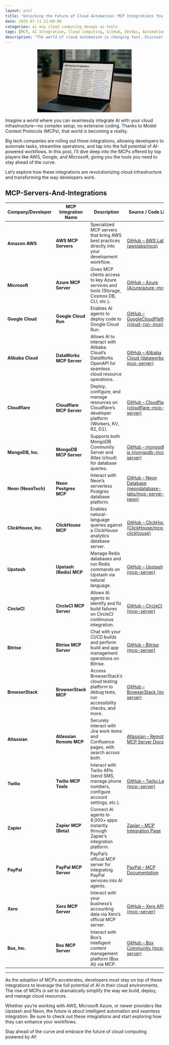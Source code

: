 ```yaml
---
layout: post
title: "Unlocking the Future of Cloud Automation: MCP Integrations You Need to Know About"
date: 2025-07-11 21:00:00
categories: ai mcp cloud computing devops ai-tools
tags: [MCP, AI Integration, Cloud Computing, GitHub, DevOps, Automation, APIs]
description: "The world of cloud automation is changing fast. Discover how Model Context Protocol (MCP) integrations are reshaping workflows from big tech companies and empowering developers to take control like never before."
---
```


<p align="center">
    <img src="https://github.com/dfinke/dfinke.github.io/blob/master/images/posts/MCP-Servers-And-Integrations.png?raw=true" alt="MCP Servers and Integrations" width="300" />
</p>

Imagine a world where you can seamlessly integrate AI with your cloud infrastructure—no complex setup, no extensive coding. Thanks to Model Context Protocols (MCPs), that world is becoming a reality. 

Big tech companies are rolling out these integrations, allowing developers to automate tasks, streamline operations, and tap into the full potential of AI-powered workflows. In this post, I’ll dive deep into the MCPs offered by top players like AWS, Google, and Microsoft, giving you the tools you need to stay ahead of the curve.

Let’s explore how these integrations are revolutionizing cloud infrastructure and transforming the way developers work.

## MCP-Servers-And-Integrations

| **Company/Developer** | **MCP Integration Name**  | **Description**                                                                                      | **Source / Code Link**                                                                                                           |
| --------------------- | ------------------------- | ---------------------------------------------------------------------------------------------------- | -------------------------------------------------------------------------------------------------------------------------------- |
| **Amazon AWS**        | **AWS MCP Servers**       | Specialized MCP servers that bring AWS best practices directly into your development workflow.       | [GitHub – AWS Labs (awslabs/mcp)](https://github.com/awslabs/mcp)                                                                |
| **Microsoft**         | **Azure MCP Server**      | Gives MCP clients access to key Azure services and tools (Storage, Cosmos DB, CLI, etc.).            | [GitHub – Azure (Azure/azure-mcp)](https://github.com/Azure/azure-mcp)                                                           |
| **Google Cloud**      | **Google Cloud Run**      | Enables AI agents to deploy code to Google Cloud Run.                                                | [GitHub – GoogleCloudPlatform (cloud-run-mcp)](https://github.com/GoogleCloudPlatform/cloud-run-mcp)                             |
| **Alibaba Cloud**     | **DataWorks MCP Server**  | Allows AI to interact with Alibaba Cloud’s DataWorks OpenAPI for seamless cloud resource operations. | [GitHub – Alibaba Cloud (dataworks-mcp-server)](https://github.com/aliyun/alibabacloud-dataworks-mcp-server) |
| **Cloudflare**        | **Cloudflare MCP Server** | Deploy, configure, and manage resources on Cloudflare’s developer platform (Workers, KV, R2, D1).    | [GitHub – Cloudflare (cloudflare-mcp-server)](https://github.com/cloudflare/mcp-server-cloudflare)                    |
| **MongoDB, Inc.**     | **MongoDB MCP Server**    | Supports both MongoDB Community Server and Atlas (cloud) for database queries.                       | [GitHub – mongodb-js (mongodb-mcp-server)](https://github.com/mongodb-js/mongodb-mcp-server)                                     |
| **Neon (NeonTech)**   | **Neon Postgres MCP**     | Interact with Neon’s serverless Postgres database platform.                                          | [GitHub – Neon Database (neondatabase-labs/mcp-server-neon)](https://github.com/neondatabase-labs/mcp-server-neon)               |
| **ClickHouse, Inc.**  | **ClickHouse MCP**        | Enables natural-language queries against a ClickHouse analytics database server.                     | [GitHub – ClickHouse (ClickHouse/mcp-clickhouse)](https://github.com/ClickHouse/mcp-clickhouse)                                  |
| **Upstash**           | **Upstash (Redis) MCP**   | Manage Redis databases and run Redis commands on Upstash via natural language.                       | [GitHub – Upstash (mcp-server)](https://github.com/upstash/mcp-server)                                                   |
| **CircleCI**          | **CircleCI MCP Server**   | Allows AI agents to identify and fix build failures on CircleCI continuous integration.              | [GitHub – CircleCI (mcp-server)](https://github.com/CircleCI-Public/mcp-server-circleci)                |
| **Bitrise**           | **Bitrise MCP Server**    | Chat with your CI/CD builds and perform build and app management operations on Bitrise.              | [GitHub – Bitrise (mcp-server)](https://github.com/bitrise-io/bitrise-mcp)                                           |
| **BrowserStack**      | **BrowserStack MCP**      | Access BrowserStack’s cloud testing platform to debug tests, run accessibility checks, and more.     | [GitHub – BrowserStack (mcp-server)](https://github.com/browserstack/mcp-server)                                    |
| **Atlassian**         | **Atlassian Remote MCP**  | Securely interact with Jira work items and Confluence pages, with search across both.                | [Atlassian – Remote MCP Server Docs](https://www.atlassian.com/platform/remote-mcp-server)                                       |
| **Twilio**            | **Twilio MCP Tools**      | Interact with Twilio APIs (send SMS, manage phone numbers, configure account settings, etc.).        | [GitHub – Twilio Labs (mcp-server)](https://github.com/twilio-labs/mcp)                                                     |
| **Zapier**            | **Zapier MCP (Beta)**     | Connect AI agents to 8,000+ apps instantly through Zapier’s integration platform.                    | [Zapier – MCP Integration Page](https://zapier.com/mcp)                                                                          |
| **PayPal**            | **PayPal MCP Server**     | PayPal’s official MCP server for integrating PayPal services into AI agents.                         | [PayPal – MCP Documentation](https://mcp.paypal.com)                                                                             |
| **Xero**              | **Xero MCP Server**       | Interact with your business’s accounting data via Xero’s official MCP server.                        | [GitHub – Xero API (mcp-server)](https://github.com/XeroAPI/xero-mcp-server)                                        |
| **Box, Inc.**         | **Box MCP Server**        | Interact with Box’s intelligent content management platform (Box AI) via MCP.                        | [GitHub – Box Community (mcp-server)](https://github.com/box-community/mcp-server-box)                         |

---

As the adoption of MCPs accelerates, developers must stay on top of these integrations to leverage the full potential of AI in their cloud environments. The rise of MCPs is set to dramatically simplify the way we build, deploy, and manage cloud resources. 

Whether you’re working with AWS, Microsoft Azure, or newer providers like Upstash and Neon, the future is about intelligent automation and seamless integration. Be sure to check out these integrations and start exploring how they can enhance your workflows.

Stay ahead of the curve and embrace the future of cloud computing powered by AI!
